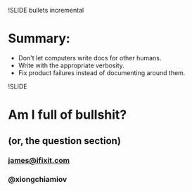 !SLIDE bullets incremental
# Summary:
* Don't let computers write docs for other humans.
* Write with the appropriate verbosity.
* Fix product failures instead of documenting around them.

!SLIDE
# Am I full of bullshit?
## (or, the question section)
### james@ifixit.com
### @xiongchiamiov

